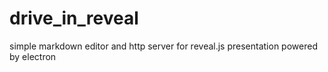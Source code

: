 # drive_in_reveal
simple markdown editor and http server for reveal.js presentation powered by electron
